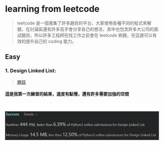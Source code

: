 # learning from leetcode 
> leetcode 是一個蒐集了許多題目的平台，大家使用各種不同的程式來解題，在討論區還有許多高手會分享自己的想法，其中也包含許多大公司的面試題目，所以許多工程師在找工作之前會在 leetcode 刷題，在這邊可以有效的提升自己的 coding 能力。
## Easy
### 1. Design Linked List: 
> [題目](https://leetcode.com/problems/design-linked-list/)
#### 這是我第一次練習的結果，速度有點慢，還有許多需要加強的空間
![](/leet%20code/Submitted/Design_Linked_List_1.PNG)

